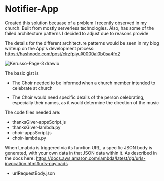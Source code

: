 # Notifier-App
Created this solution becuase of a problem I recently observed in my church. Built from mostly serverless technologies. Also, has some of the failed architecture patterns I decided to adjust due to reasons provide

The details for the different architecture patterns would be seen in my blog writeup on the App's development process: https://hashnode.com/post/clrzfpiyu00000al0b0sa4fo2


![Kerusso-Page-3 drawio](https://github.com/adethe1st/Notifier-App/assets/116035386/c20bd7ba-148d-4534-9b3a-85ad0cefbc12)

The basic gist is

- The Choir needed to be informed when a church member intended to celebrate at church

- The Choir would need specific details of the person celebrating, especially their names, as it would determine the direction of the music

The code files needed are:
- thanksGiver-appsScript.js
- thanksGiver-lambda.py
- choir-appsScript.js
- choir-lambda.py

When Lmabda is triggered via its function URL, a specific JSON body is generated, with your own data in that JSON data within it. As described in the docs here: https://docs.aws.amazon.com/lambda/latest/dg/urls-invocation.html#urls-payloads

- urlRequestBody.json
  

